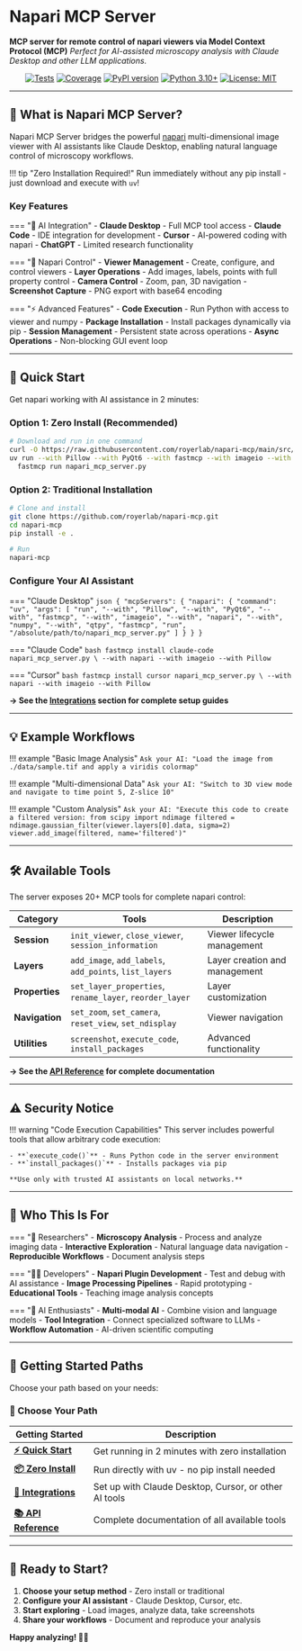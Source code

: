 # Napari MCP Server

**MCP server for remote control of napari viewers via Model Context Protocol (MCP)**
*Perfect for AI-assisted microscopy analysis with Claude Desktop and other LLM applications.*

<p align="center">
  <a href="https://github.com/royerlab/napari-mcp/actions"><img src="https://img.shields.io/github/actions/workflow/status/royerlab/napari-mcp/tests.yml?branch=main&label=tests" alt="Tests"></a>
  <a href="https://codecov.io/gh/royerlab/napari-mcp"><img src="https://img.shields.io/codecov/c/github/royerlab/napari-mcp" alt="Coverage"></a>
  <a href="https://pypi.org/project/napari-mcp/"><img src="https://img.shields.io/pypi/v/napari-mcp" alt="PyPI version"></a>
  <a href="https://www.python.org/downloads/"><img src="https://img.shields.io/badge/python-3.10+-blue.svg" alt="Python 3.10+"></a>
  <a href="https://opensource.org/licenses/MIT"><img src="https://img.shields.io/badge/License-MIT-yellow.svg" alt="License: MIT"></a>
</p>

---

## 🎯 What is Napari MCP Server?

Napari MCP Server bridges the powerful [napari](https://napari.org/) multi-dimensional image viewer with AI assistants like Claude Desktop, enabling natural language control of microscopy workflows.

!!! tip "Zero Installation Required!"
    Run immediately without any pip install - just download and execute with `uv`!

### Key Features

=== "🤖 AI Integration"
    - **Claude Desktop** - Full MCP tool access
    - **Claude Code** - IDE integration for development
    - **Cursor** - AI-powered coding with napari
    - **ChatGPT** - Limited research functionality

=== "🔬 Napari Control"
    - **Viewer Management** - Create, configure, and control viewers
    - **Layer Operations** - Add images, labels, points with full property control
    - **Camera Control** - Zoom, pan, 3D navigation
    - **Screenshot Capture** - PNG export with base64 encoding

=== "⚡ Advanced Features"
    - **Code Execution** - Run Python with access to viewer and numpy
    - **Package Installation** - Install packages dynamically via pip
    - **Session Management** - Persistent state across operations
    - **Async Operations** - Non-blocking GUI event loop

---

## 🚀 Quick Start

Get napari working with AI assistance in 2 minutes:

### Option 1: Zero Install (Recommended)

```bash
# Download and run in one command
curl -O https://raw.githubusercontent.com/royerlab/napari-mcp/main/src/napari_mcp_server.py
uv run --with Pillow --with PyQt6 --with fastmcp --with imageio --with napari --with numpy --with qtpy \
  fastmcp run napari_mcp_server.py
```

### Option 2: Traditional Installation

```bash
# Clone and install
git clone https://github.com/royerlab/napari-mcp.git
cd napari-mcp
pip install -e .

# Run
napari-mcp
```

### Configure Your AI Assistant

=== "Claude Desktop"
    ```json
    {
      "mcpServers": {
        "napari": {
          "command": "uv",
          "args": [
            "run", "--with", "Pillow", "--with", "PyQt6", "--with", "fastmcp",
            "--with", "imageio", "--with", "napari", "--with", "numpy", "--with", "qtpy",
            "fastmcp", "run", "/absolute/path/to/napari_mcp_server.py"
          ]
        }
      }
    }
    ```

=== "Claude Code"
    ```bash
    fastmcp install claude-code napari_mcp_server.py \
        --with napari --with imageio --with Pillow
    ```

=== "Cursor"
    ```bash
    fastmcp install cursor napari_mcp_server.py \
        --with napari --with imageio --with Pillow
    ```

**→ See the [Integrations](integrations/index.md) section for complete setup guides**

---

## 💡 Example Workflows

!!! example "Basic Image Analysis"
    ```
    Ask your AI: "Load the image from ./data/sample.tif and apply a viridis colormap"
    ```

!!! example "Multi-dimensional Data"
    ```
    Ask your AI: "Switch to 3D view mode and navigate to time point 5, Z-slice 10"
    ```

!!! example "Custom Analysis"
    ```
    Ask your AI: "Execute this code to create a filtered version:
    from scipy import ndimage
    filtered = ndimage.gaussian_filter(viewer.layers[0].data, sigma=2)
    viewer.add_image(filtered, name='filtered')"
    ```

---

## 🛠️ Available Tools

The server exposes 20+ MCP tools for complete napari control:

| Category | Tools | Description |
|----------|-------|-------------|
| **Session** | `init_viewer`, `close_viewer`, `session_information` | Viewer lifecycle management |
| **Layers** | `add_image`, `add_labels`, `add_points`, `list_layers` | Layer creation and management |
| **Properties** | `set_layer_properties`, `rename_layer`, `reorder_layer` | Layer customization |
| **Navigation** | `set_zoom`, `set_camera`, `reset_view`, `set_ndisplay` | Viewer navigation |
| **Utilities** | `screenshot`, `execute_code`, `install_packages` | Advanced functionality |

**→ See the [API Reference](api/index.md) for complete documentation**

---

## ⚠️ Security Notice

!!! warning "Code Execution Capabilities"
    This server includes powerful tools that allow arbitrary code execution:

    - **`execute_code()`** - Runs Python code in the server environment
    - **`install_packages()`** - Installs packages via pip

    **Use only with trusted AI assistants on local networks.**

---

## 🎯 Who This Is For

=== "🔬 Researchers"
    - **Microscopy Analysis** - Process and analyze imaging data
    - **Interactive Exploration** - Natural language data navigation
    - **Reproducible Workflows** - Document analysis steps

=== "👨‍💻 Developers"
    - **Napari Plugin Development** - Test and debug with AI assistance
    - **Image Processing Pipelines** - Rapid prototyping
    - **Educational Tools** - Teaching image analysis concepts

=== "🤖 AI Enthusiasts"
    - **Multi-modal AI** - Combine vision and language models
    - **Tool Integration** - Connect specialized software to LLMs
    - **Workflow Automation** - AI-driven scientific computing

---

## 🚦 Getting Started Paths

Choose your path based on your needs:

### 🚀 Choose Your Path

| Getting Started | Description |
|-----------------|-------------|
| **[⚡ Quick Start](getting-started/quickstart.md)** | Get running in 2 minutes with zero installation |
| **[📦 Zero Install](getting-started/zero-install.md)** | Run directly with uv - no pip install needed |
| **[🤖 Integrations](integrations/index.md)** | Set up with Claude Desktop, Cursor, or other AI tools |
| **[📚 API Reference](api/index.md)** | Complete documentation of all available tools |

---

## 🎉 Ready to Start?

1. **Choose your setup method** - Zero install or traditional
2. **Configure your AI assistant** - Claude Desktop, Cursor, etc.
3. **Start exploring** - Load images, analyze data, take screenshots
4. **Share your workflows** - Document and reproduce your analysis

**Happy analyzing! 🔬✨**
